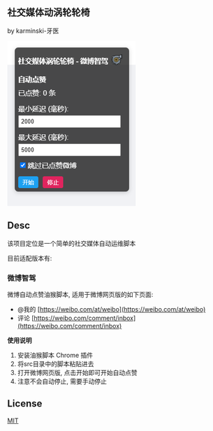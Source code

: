 社交媒体动涡轮轮椅 
-----------------


by karminski-牙医


![](./assets/images/demo.png)


## Desc 


该项目定位是一个简单的社交媒体自动运维脚本

目前适配版本有:

### 微博智驾

微博自动点赞油猴脚本, 适用于微博网页版的如下页面:

- @我的 [https://weibo.com/at/weibo](https://weibo.com/at/weibo)
- 评论 [https://weibo.com/comment/inbox](https://weibo.com/comment/inbox)

**使用说明**

1. 安装油猴脚本 Chrome 插件
2. 将src目录中的脚本粘贴进去
3. 打开微博网页版, 点击开始即可开始自动点赞
4. 注意不会自动停止, 需要手动停止



## License

[MIT](./LICENSE)



